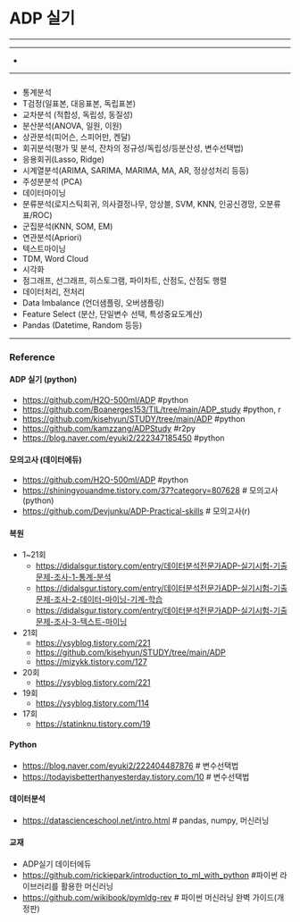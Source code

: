 # ADP 실기
***

***
- []()
***
### 
- 통계분석
 - T검정(일표본, 대응표본, 독립표본)
 - 교차분석 (적합성, 독립성, 동질성)
 - 분산분석(ANOVA, 일원, 이원) 
 - 상관분석(피어슨, 스피어만, 켄달)  
 - 회귀분석(평가 및 분석, 잔차의 정규성/독립성/등분산성, 변수선택법)
 - 응용회귀(Lasso, Ridge)
 - 시계열분석(ARIMA, SARIMA, MARIMA, MA, AR, 정상성처리 등등)
 - 주성분분석 (PCA)
- 데이터마이닝
 - 분류분석(로지스틱회귀, 의사결정나무, 앙상블, SVM, KNN, 인공신경망, 오분류표/ROC)
 - 군집분석(KNN, SOM, EM)
 - 연관분석(Apriori)
- 텍스트마이닝
 - TDM, Word Cloud
- 시각화
 - 점그래프, 선그래프, 히스토그램, 파이차트, 산점도, 산점도 행렬
- 데이터처리, 전처리
 - Data Imbalance (언더샘플링, 오버샘플링)
 - Feature Select (분산, 단일변수 선택, 특성중요도계산)
 - Pandas (Datetime, Random 등등)
 
***
### Reference
#### ADP 실기 (python)
- https://github.com/H2O-500ml/ADP #python
- https://github.com/Boanerges153/TIL/tree/main/ADP_study #python, r
- https://github.com/kisehyun/STUDY/tree/main/ADP #python
- https://github.com/kamzzang/ADPStudy  #r2py
- https://blog.naver.com/eyuki2/222347185450 #python

#### 모의고사 (데이터에듀)
- https://github.com/H2O-500ml/ADP #python
- https://shiningyouandme.tistory.com/37?category=807628 # 모의고사(python)
- https://github.com/Devjunku/ADP-Practical-skills # 모의고사(r)

#### 복원
- 1~21회
  - https://didalsgur.tistory.com/entry/데이터분석전문가ADP-실기시험-기출문제-조사-1-통계-분석
  - https://didalsgur.tistory.com/entry/데이터분석전문가ADP-실기시험-기출문제-조사-2-데이터-마이닝-기계-학습
  - https://didalsgur.tistory.com/entry/데이터분석전문가ADP-실기시험-기출문제-조사-3-텍스트-마이닝
- 21회
  - https://ysyblog.tistory.com/221
  - https://github.com/kisehyun/STUDY/tree/main/ADP
  - https://mizykk.tistory.com/127
- 20회
  - https://ysyblog.tistory.com/221
- 19회
  - https://ysyblog.tistory.com/114
- 17회
  - https://statinknu.tistory.com/19  

#### Python
- https://blog.naver.com/eyuki2/222404487876 # 변수선택법
- https://todayisbetterthanyesterday.tistory.com/10 # 변수선택법

#### 데이터분석 
- https://datascienceschool.net/intro.html # pandas, numpy, 머신러닝

#### 교재
- ADP실기 데이터에듀
- https://github.com/rickiepark/introduction_to_ml_with_python #파이썬 라이브러리를 활용한 머신러닝
- https://github.com/wikibook/pymldg-rev # 파이썬 머신러닝 완벽 가이드(개정판)
